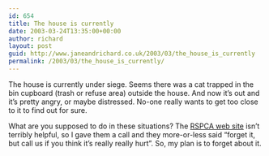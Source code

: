 ```yaml
---
id: 654
title: The house is currently
date: 2003-03-24T13:35:00+00:00
author: richard
layout: post
guid: http://www.janeandrichard.co.uk/2003/03/the_house_is_currently
permalink: /2003/03/the_house_is_currently/
---
```

The house is currently under siege. Seems there was a cat trapped in the bin cupboard (trash or refuse area) outside the house. And now it&#8217;s out and it&#8217;s pretty angry, or maybe distressed. No-one really wants to get too close to it to find out for sure. 

What are you supposed to do in these situations? The [RSPCA web site](http://www.rspca.org.uk) isn&#8217;t terribly helpful, so I gave them a call and they more-or-less said &#8220;forget it, but call us if you think it&#8217;s really really hurt&#8221;. So, my plan is to forget about it.